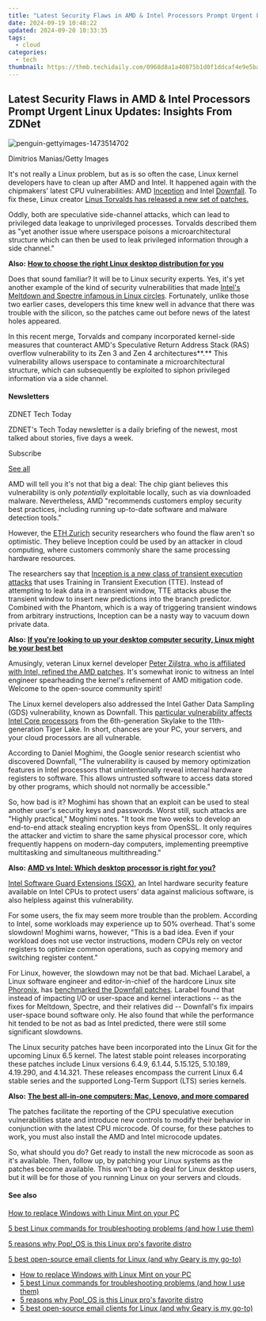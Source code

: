 ```yaml
---
title: "Latest Security Flaws in AMD & Intel Processors Prompt Urgent Linux Updates: Insights From ZDNet"
date: 2024-09-19 10:48:22
updated: 2024-09-20 10:33:35
tags:
  - cloud
categories:
  - tech
thumbnail: https://thmb.techidaily.com/0968d8a1a40875b1d0f1ddcaf4e9e5bab94f3c356978aa0b36076c07c7f8f9da.jpg
---
```


## Latest Security Flaws in AMD & Intel Processors Prompt Urgent Linux Updates: Insights From ZDNet

![penguin-gettyimages-1473514702](https://www.zdnet.com/a/img/resize/85c723141a0f13d36023f9e495157d6a6a6d339f/2023/08/10/a237ed07-d113-4519-86bd-956dc030e76d/penguin-gettyimages-1473514702.jpg?auto=webp&width=1280)

Dimitrios Manias/Getty Images

It's not really a Linux problem, but as is so often the case, Linux kernel developers have to clean up after AMD and Intel. It happened again with the chipmakers' latest CPU vulnerabilities: AMD [Inception](https://www.amd.com/en/resources/product-security/bulletin/amd-sb-7005.html) and Intel [Downfall](https://downfall.page/). To fix these, Linux creator [Linus Torvalds has released a new set of patches.](https://git.kernel.org/pub/scm/linux/kernel/git/torvalds/linux.git/commit/?id=138bcddb86d8a4f842e4ed6f0585abc9b1a764ff)

Oddly, both are speculative side-channel attacks, which can lead to privileged data leakage to unprivileged processes. Torvalds described them as "yet another issue where userspace poisons a microarchitectural structure which can then be used to leak privileged information through a side channel."

**Also:** [**How to choose the right Linux desktop distribution for you**](https://www.zdnet.com/article/how-to-choose-the-right-linux-desktop-distribution-for-you/)

Does that sound familiar? It will be to Linux security experts. Yes, it's yet another example of the kind of security vulnerabilities that made [Intel's Meltdown and Spectre infamous in Linux circles](https://www.zdnet.com/article/how-linux-is-dealing-with-meltdown-and-spectre/). Fortunately, unlike those two earlier cases, developers this time knew well in advance that there was trouble with the silicon, so the patches came out before news of the latest holes appeared. 

In this recent merge, Torvalds and company incorporated kernel-side measures that counteract AMD's Speculative Return Address Stack (RAS) overflow vulnerability to its Zen 3 and Zen 4 architectures**.** This vulnerability allows userspace to contaminate a microarchitectural structure, which can subsequently be exploited to siphon privileged information via a side channel. 

#### Newsletters

ZDNET Tech Today

ZDNET's Tech Today newsletter is a daily briefing of the newest, most talked about stories, five days a week.

 Subscribe

[See all](https://www.zdnet.com/newsletters/)

AMD will tell you it's not that big a deal: The chip giant believes this vulnerability is only _potentially_ exploitable locally, such as via downloaded malware. Nevertheless, AMD "recommends customers employ security best practices, including running up-to-date software and malware detection tools."

However, the [ETH Zurich](https://css.ethz.ch/en/) security researchers who found the flaw aren't so optimistic. They believe Inception could be used by an attacker in cloud computing, where customers commonly share the same processing hardware resources.

The researchers say that [Inception is a new class of transient execution attacks](https://comsec.ethz.ch/research/microarch/inception/) that uses Training in Transient Execution (TTE). Instead of attempting to leak data in a transient window, TTE attacks abuse the transient window to insert new predictions into the branch predictor. Combined with the Phantom, which is a way of triggering transient windows from arbitrary instructions, Inception can be a nasty way to vacuum down private data. 

**Also:** [**If you're looking to up your desktop computer security, Linux might be your best bet**](https://www.zdnet.com/article/if-youre-looking-to-up-your-desktop-computer-security-linux-might-be-your-best-bet/)

Amusingly, veteran Linux kernel developer [Peter Zijlstra, who is affiliated with Intel, refined the AMD patches](https://lore.kernel.org/lkml/20230809071218.000335006@infradead.org/T/#m67fc62b9e46b5fadf1876dcd142604a443a64e1b). It's somewhat ironic to witness an Intel engineer spearheading the kernel's refinement of AMD mitigation code. Welcome to the open-source community spirit!

The Linux kernel developers also addressed the Intel Gather Data Sampling (GDS) vulnerability, known as Downfall. This [particular vulnerability affects Intel Core processors](https://www.intel.com/content/www/us/en/developer/topic-technology/software-security-guidance/processors-affected-consolidated-product-cpu-model.html) from the 6th-generation Skylake to the 11th-generation Tiger Lake. In short, chances are your PC, your servers, and your cloud processors are all vulnerable. 

According to Daniel Moghimi, the Google senior research scientist who discovered Downfall, "The vulnerability is caused by memory optimization features in Intel processors that unintentionally reveal internal hardware registers to software. This allows untrusted software to access data stored by other programs, which should not normally be accessible." 

So, how bad is it? Moghimi has shown that an exploit can be used to steal another user's security keys and passwords. Worst still, such attacks are "Highly practical," Moghimi notes. "It took me two weeks to develop an end-to-end attack stealing encryption keys from OpenSSL. It only requires the attacker and victim to share the same physical processor core, which frequently happens on modern-day computers, implementing preemptive multitasking and simultaneous multithreading."

**Also:** [**AMD vs Intel: Which desktop processor is right for you?**](https://www.zdnet.com/article/amd-vs-intel-which-desktop-processor-is-right-for-you/)

[Intel Software Guard Extensions (SGX)](https://www.intel.com/content/www/us/en/architecture-and-technology/software-guard-extensions.html), an Intel hardware security feature available on Intel CPUs to protect users' data against malicious software, is also helpless against this vulnerability.

For some users, the fix may seem more trouble than the problem. According to Intel, some workloads may experience up to 50% overhead. That's some slowdown! Moghimi warns, however, "This is a bad idea. Even if your workload does not use vector instructions, modern CPUs rely on vector registers to optimize common operations, such as copying memory and switching register content." 

For Linux, however, the slowdown may not be that bad. Michael Larabel, a Linux software engineer and editor-in-chief of the hardcore Linux site [Phoronix](https://www.phoronix.com/), has [benchmarked the Downfall patches](https://www.phoronix.com/review/intel-downfall-benchmarks). Larabel found that instead of impacting I/O or user-space and kernel interactions -- as the fixes for Meltdown, Spectre, and their relatives did -- Downfall's fix impairs user-space bound software only. He also found that while the performance hit tended to be not as bad as Intel predicted, there were still some significant slowdowns.

The Linux security patches have been incorporated into the Linux Git for the upcoming Linux 6.5 kernel. The latest stable point releases incorporating these patches include Linux versions 6.4.9, 6.1.44, 5.15.125, 5.10.189, 4.19.290, and 4.14.321\. These releases encompass the current Linux 6.4 stable series and the supported Long-Term Support (LTS) series kernels. 

**Also:** [**The best all-in-one computers: Mac, Lenovo, and more compared**](https://www.zdnet.com/article/best-all-in-one-computer/)

The patches facilitate the reporting of the CPU speculative execution vulnerabilities state and introduce new controls to modify their behavior in conjunction with the latest CPU microcode. Of course, for these patches to work, you must also install the AMD and Intel microcode updates.

So, what should you do? Get ready to install the new microcode as soon as it's available. Then, follow up, by patching your Linux systems as the patches become available. This won't be a big deal for Linux desktop users, but it will be for those of you running Linux on your servers and clouds. 

#### See also

[How to replace Windows with Linux Mint on your PC](https://www.zdnet.com/article/how-to-replace-windows-with-linux-mint-on-your-pc/ "How to replace Windows with Linux Mint on your PC")

[5 best Linux commands for troubleshooting problems (and how I use them)](https://www.zdnet.com/article/5-best-linux-commands-for-troubleshooting-problems-and-how-i-use-them/ "5 best Linux commands for troubleshooting problems (and how I use them)")

[5 reasons why Pop!\_OS is this Linux pro's favorite distro](https://www.zdnet.com/article/5-reasons-why-pop-os-is-this-linux-pros-favorite-distro/ "5 reasons why Pop!_OS is this Linux pro's favorite distro")

[5 best open-source email clients for Linux (and why Geary is my go-to)](https://www.zdnet.com/article/5-best-open-source-email-clients-for-linux-and-why-geary-is-my-go-to/ "5 best open-source email clients for Linux (and why Geary is my go-to)")

* [How to replace Windows with Linux Mint on your PC](https://www.zdnet.com/article/how-to-replace-windows-with-linux-mint-on-your-pc/ "How to replace Windows with Linux Mint on your PC")
* [5 best Linux commands for troubleshooting problems (and how I use them)](https://www.zdnet.com/article/5-best-linux-commands-for-troubleshooting-problems-and-how-i-use-them/ "5 best Linux commands for troubleshooting problems (and how I use them)")
* [5 reasons why Pop!\_OS is this Linux pro's favorite distro](https://www.zdnet.com/article/5-reasons-why-pop-os-is-this-linux-pros-favorite-distro/ "5 reasons why Pop!_OS is this Linux pro's favorite distro")
* [5 best open-source email clients for Linux (and why Geary is my go-to)](https://www.zdnet.com/article/5-best-open-source-email-clients-for-linux-and-why-geary-is-my-go-to/ "5 best open-source email clients for Linux (and why Geary is my go-to)")

<ins class="adsbygoogle"
     style="display:block"
     data-ad-format="autorelaxed"
     data-ad-client="ca-pub-7571918770474297"
     data-ad-slot="1223367746"></ins>



<ins class="adsbygoogle"
     style="display:block"
     data-ad-client="ca-pub-7571918770474297"
     data-ad-slot="8358498916"
     data-ad-format="auto"
     data-full-width-responsive="true"></ins>
